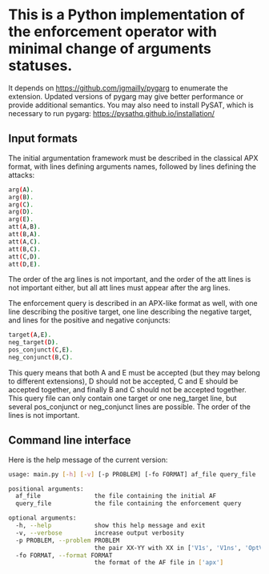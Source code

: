 # This is a Python implementation of the enforcement operator with minimal change of arguments statuses.
It depends on https://github.com/jgmailly/pygarg to enumerate the extension. Updated versions of pygarg may give better performance or 
provide additional semantics.
You may also need to install PySAT, which is necessary to run pygarg: https://pysathq.github.io/installation/

## Input formats
The initial argumentation framework must be described in the classical APX format, with lines defining arguments names, followed by 
lines defining the attacks:
```bash
arg(A).
arg(B).
arg(C).
arg(D).
arg(E).
att(A,B).
att(B,A).
att(A,C).
att(B,C).
att(C,D).
att(D,E).
```
The order of the arg lines is not important, and the order of the att lines is not important either, but all att lines must appear 
after the arg lines.

The enforcement query is described in an APX-like format as well, with one line describing the positive target, one line describing 
the negative target, and lines for the positive and negative conjuncts:
```bash
target(A,E).
neg_target(D).
pos_conjunct(C,E).
neg_conjunct(B,C).
```
This query means that both A and E must be accepted (but they may belong to different extensions), D should not be accepted, C and E 
should be accepted together, and finally B and C should not be accepted together. This query file can only contain one target or one 
neg_target line, but several pos_conjunct or neg_conjunct lines are possible. The order of the lines is not important.

## Command line interface
Here is the help message of the current version:
```bash
usage: main.py [-h] [-v] [-p PROBLEM] [-fo FORMAT] af_file query_file

positional arguments:
  af_file               the file containing the initial AF
  query_file            the file containing the enforcement query

optional arguments:
  -h, --help            show this help message and exit
  -v, --verbose         increase output verbosity
  -p PROBLEM, --problem PROBLEM
                        the pair XX-YY with XX in ['V1s', 'V1ns', 'OptV1s', 'OptV1ns'] and YY in ['ST']
  -fo FORMAT, --format FORMAT
                        the format of the AF file in ['apx']
```
